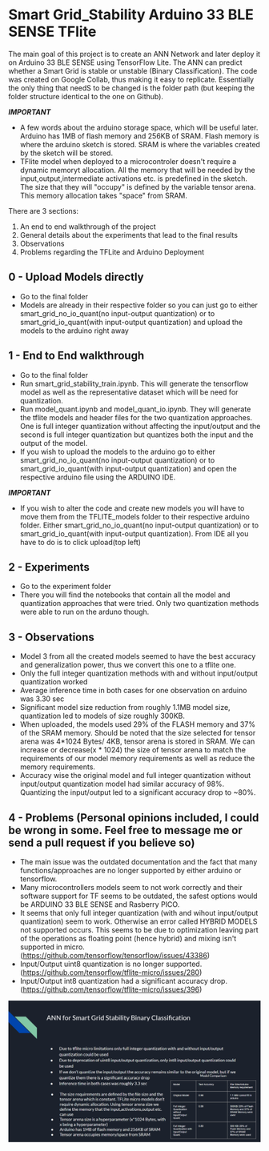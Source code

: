 # Smart Grid_Stability Arduino 33 BLE SENSE TFlite

The main goal of this project is to create an ANN Network and later deploy it on Arduino 33 BLE SENSE using TensorFlow Lite. The ANN can predict whether a Smart Grid is stable or unstable (Binary Classification). The code was created on Google Collab, thus making it easy to replicate. Essentially the only thing that needS to be changed is the folder path (but keeping the folder structure identical to the one on Github).

***IMPORTANT***
- A few words about the arduino storage space, which will be useful later. Arduino has 1MB of flash memory and 256KB of SRAM. Flash memory is where the arduino sketch is stored. SRAM is where the variables created by the sketch will be stored.
- TFlite model when deployed to a microcontroler doesn't require a dynamic memoryt allocation. All the memory that will be needed by the input,output,intermediate activations etc. is predefined in the sketch. The size that they will "occupy" is defined by the variable tensor arena. This memory allocation takes "space" from SRAM.

There are 3 sections:

1. An end to end walkthrough of the project
2. General details about the experiments that lead to the final results
3. Observations
4. Problems regarding the TFLite and Arduino Deployment

## 0 - Upload Models directly
- Go to the final folder
- Models are already in their respective folder so you can just go to either smart_grid_no_io_quant(no input-output quantization) or to smart_grid_io_quant(with input-output quantization) and upload the models to the arduino right away

## 1 - End to End walkthrough

- Go to the final folder
- Run smart_grid_stability_train.ipynb. This will generate the tensorflow model as well as the representative dataset which will be need for quantization.
- Run model_quant.ipynb and model_quant_io.ipynb. They will generate the tflite models and header files for the two quantization approaches. One is full integer quantization without affecting the input/output and the second is full integer quantization but quantizes both the input and the output of the model.
- If you wish to upload the models to the arduino go to either smart_grid_no_io_quant(no input-output quantization) or to smart_grid_io_quant(with input-output quantization) and open the respective arduino file using the ARDUINO IDE. 

***IMPORTANT***
- If you wish to alter the code and create new models you will have to move them from the TFLITE_models folder to their respective arduino folder. Either smart_grid_no_io_quant(no input-output quantization) or to smart_grid_io_quant(with input-output quantization). From IDE all you have to do is to click upload(top left)


## 2 - Experiments

- Go to the experiment folder
- There you will find the notebooks that contain all the model and quantization approaches that were tried. Only two quantization methods were able to run on the arduno though.

## 3 - Observations
- Model 3 from all the created models seemed to have the best accuracy and generalization power, thus we convert this one to a tflite one.
- Only the full integer quantization methods with and without input/output quantization worked
- Average inference time in both cases for one observation on arduino was 3.30 sec
- Significant model size reduction from roughly 1.1MB model size, quantization led to models of size roughly 300KB.
- When uploaded, the models used 29% of the FLASH memory and 37% of the SRAM memory. Should be noted that the size selected for tensor arena was 4*1024 Bytes/ 4KB, tensor arena is stored in SRAM. We can increase or decrease(x * 1024) the size of tensor arena to match the requirements of our model memory requirements as well as reduce the memory requirements.
- Accuracy wise the original model and full integer quantization without input/output quantization model had similar accuracy of 98%. Quantizing the input/output led to a significant accuracy drop to ~80%.

## 4 - Problems (Personal opinions included, I could be wrong in some. Feel free to message me or send a pull request if you believe so)

- The main issue was the outdated documentation and the fact that many functions/approaches are no longer supported by either arduino or tensorflow.
- Many microcontrollers models seem to not work correctly and their software support for TF seems to be outdated, the safest options would be ARDUINO 33 BLE SENSE and Rasberry PICO.
- It seems that only full integer quantization (with and wihout input/output quantization) seem to work. Otherwise an error called HYBRID MODELS not supported occurs. This seems to be due to optimization leaving part of the operations as floating point (hence hybrid) and mixing isn't supported in micro.
(https://github.com/tensorflow/tensorflow/issues/43386)
- Input/Output uint8 quantization is no longer supported.
(https://github.com/tensorflow/tflite-micro/issues/280)
- Input/Output int8 quantization had a significant accuracy drop.
(https://github.com/tensorflow/tflite-micro/issues/396)

![Screenshot](recap.png)

